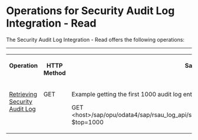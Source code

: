 <!-- copy1d1d005ec0f3486b933c3a5edcd64e14 -->

# Operations for Security Audit Log Integration - Read

The Security Audit Log Integration - Read offers the following operations:

****


<table>
<tr>
<th valign="top">

Operation



</th>
<th valign="top">

HTTP Method



</th>
<th valign="top">

Sample URL



</th>
</tr>
<tr>
<td valign="top">

 [Retrieving Security Audit Log](retrieving-security-audit-log-ce39470.md) 



</td>
<td valign="top">

GET



</td>
<td valign="top">

Example getting the first 1000 audit log entries:

GET <host\>/sap/opu/odata4/sap/rsau\_log\_api/srvd\_a2x/sap/rsau\_log\_api/0001/SecurityAuditLog?$top=1000



</td>
</tr>
</table>

